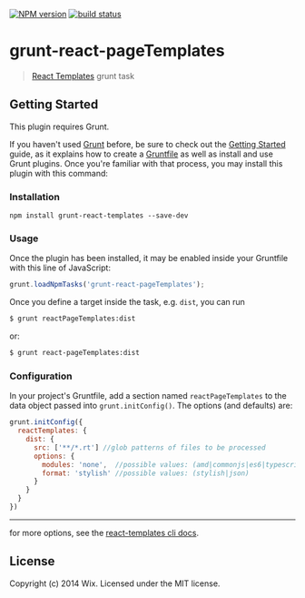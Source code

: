[![NPM version][npm-image]][npm-url]
[![build status][travis-image]][travis-url]

# grunt-react-pageTemplates

> [React Templates](https://github.com/wix/react-templates) grunt task

## Getting Started
This plugin requires Grunt.

If you haven't used [Grunt](http://gruntjs.com/) before, be sure to check out the [Getting Started](http://gruntjs.com/getting-started) guide, as it explains how to create a [Gruntfile](http://gruntjs.com/sample-gruntfile) as well as install and use Grunt plugins. Once you're familiar with that process, you may install this plugin with this command:

### Installation
```shell
npm install grunt-react-templates --save-dev
```
### Usage

Once the plugin has been installed, it may be enabled inside your Gruntfile with this line of JavaScript:

```js
grunt.loadNpmTasks('grunt-react-pageTemplates');
```

Once you define a target inside the task, e.g. `dist`, you can run
```bash
$ grunt reactPageTemplates:dist
```
or:
```bash
$ grunt react-pageTemplates:dist
 ```

### Configuration
In your project's Gruntfile, add a section named `reactPageTemplates` to the data object passed into `grunt.initConfig()`. The options (and defaults) are:

```js
grunt.initConfig({
  reactTemplates: {
    dist: {
      src: ['**/*.rt'] //glob patterns of files to be processed
      options: {
        modules: 'none',  //possible values: (amd|commonjs|es6|typescript|none)
        format: 'stylish' //possible values: (stylish|json)
      }
    }
  }
})
```
---
for more options, see the [react-templates cli docs](https://github.com/wix/react-templates/blob/gh-pages/docs/cli.md).

## License
Copyright (c) 2014 Wix. Licensed under the MIT license.

[npm-image]: https://img.shields.io/npm/v/grunt-react-pageTemplates.svg?style=flat-square
[npm-url]: https://npmjs.org/package/grunt-react-pageTemplates
[travis-image]: https://img.shields.io/travis/wix/grunt-react-pageTemplates/master.svg?style=flat-square
[travis-url]: https://travis-ci.org/wix/grunt-react-pageTemplates
[coveralls-image]: https://img.shields.io/coveralls/wix/grunt-react-pageTemplates/master.svg?style=flat-square
[coveralls-url]: https://coveralls.io/r/wix/grunt-react-pageTemplates?branch=master
[downloads-image]: http://img.shields.io/npm/dm/grunt-react-pageTemplates.svg?style=flat-square
[downloads-url]: https://npmjs.org/package/grunt-react-pageTemplates
